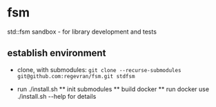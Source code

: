 # fsm
std::fsm sandbox - for library development and tests

## establish environment
* clone, with submodules:
  `git clone --recurse-submodules git@github.com:regevran/fsm.git stdfsm`

* run ./install.sh
** init submodules
** build docker
** run docker
use ./install.sh --help for details



